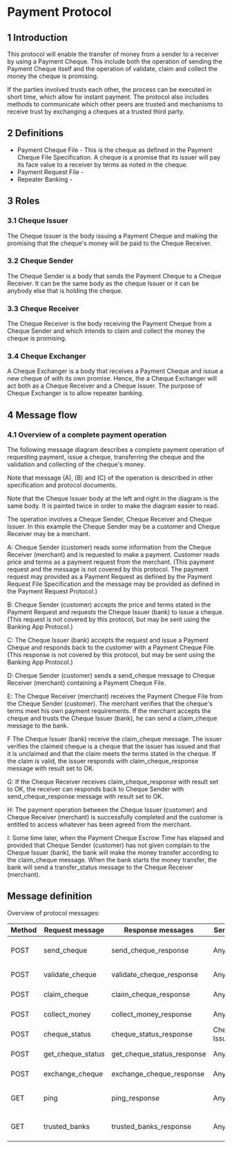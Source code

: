# Payment Protocol

## 1 Introduction
This protocol will enable the transfer of money from a sender to a receiver by using a Payment Cheque. This include both the operation of sending the Payment Cheque itself and the operation of validate, claim and collect the money the cheque is promising.

If the parties involved trusts each other, the process can be executed in short time, which allow for instant payment. The protocol also includes methods to communicate which other peers are trusted and mechanisms to receive trust by exchanging a cheques at a trusted third party.

## 2 Definitions
- Payment Cheque File - This is the cheque as defined in the Payment Cheque File Specification. A cheque is a promise that its issuer will pay its face value to a receiver by terms as noted in the cheque.
- Payment Request File -
- Repeater Banking -

## 3 Roles
### 3.1 Cheque Issuer
The Cheque Issuer is the body issuing a Payment Cheque and making the promising that the cheque's money will be paid to the Cheque Receiver.

### 3.2 Cheque Sender
The Cheque Sender is a body that sends the Payment Cheque to a Cheque Receiver. It can be the same body as the cheque Issuer or it can be anybody else that is holding the cheque.

### 3.3 Cheque Receiver
The Cheque Receiver is the body receiving the Payment Cheque from a Cheque Sender and which intends to claim and collect the money the cheque is promising.

### 3.4 Cheque Exchanger
A Cheque Exchanger is a body that receives a Payment Cheque and issue a new cheque of with its own promise. Hence, the a Cheque Exchanger will act both as a Cheque Receiver and a Cheque Issuer. The purpose of Cheque Exchanger is to allow repeater banking.

## 4 Message flow

### 4.1 Overview of a complete payment operation
The following message diagram describes a complete payment operation of requesting payment, issue a cheque, transferring the cheque and the validation and collecting of the cheque's money.

Note that message (A), (B) and (C) of the operation is described in other specification and protocol documents.

Note that the Cheque Issuer body at the left and right in the diagram is the same body. It is painted twice in order to make the diagram easier to read.

The operation involves a Cheque Sender, Cheque Receiver and Cheque Issuer. In this example the Cheque Sender may be a customer and Cheque Receiver may be a merchant.

A: Cheque Sender (customer) reads some information from the Cheque Receiver (merchant) and is requested to make a payment. Customer reads price and terms as a payment request from the merchant. (This payment request and the message is not covered by this protocol. The payment request may provided as a Payment Request as defined by the Payment Request File Specification and the message may be provided as defined in the Payment Request Protocol.)

B: Cheque Sender (customer) accepts the price and terms stated in the Payment Request and requests the Cheque Issuer (bank) to issue a cheque. (This request is not covered by this protocol, but may be sent using the Banking App Protocol.)

C: The Cheque Issuer (bank) accepts the request and issue a Payment Cheque and responds back to the customer with a Payment Cheque File. (This response is not covered by this protocol, but may be sent using the Banking App Protocol.)

D: Cheque Sender (customer) sends a send_cheque message to Cheque Receiver (merchant) containing a Payment Cheque File.

E: The Cheque Receiver (merchant) receives the Payment Cheque File from the Cheque Sender (customer). The merchant verifies that the cheque's terms meet his own payment requirements. If the merchant accepts the cheque and trusts the Cheque Issuer (bank), he can send a claim_cheque message to the bank.

F The Cheque Issuer (bank) receive the claim_cheque message. The issuer verifies the claimed cheque is a cheque that the issuer has issued and that it is unclaimed and that the claim meets the terms stated in the cheque. If the claim is valid, the issuer responds with claim_cheque_response message with result set to OK.

G: If the Cheque Receiver receives claim_cheque_response with result set to OK, the receiver can responds back to Cheque Sender with send_cheque_response message with result set to OK.

H: The payment operation between the Cheque Issuer (customer) and Cheque Receiver (merchant) is successfully completed and the customer is entitled to access whatever has been agreed from the merchant.

I: Some time later, when the Payment Cheque Escrow Time has elapsed and provided that Cheque Sender (customer) has not given complain to the Cheque Issuer (bank), the bank will make the money transfer according to the claim_cheque message. When the bank starts the money transfer, the bank will send a transfer_status message to the Cheque Receiver (merchant).

## Message definition
Overview of protocol messages:

| Method | Request message   | Response messages          | Sender        | Receiver
|--------|-------------------|----------------------------|---------------|----------
| POST   | send_cheque       | send_cheque_response       | Any           | Any with Money Address
| POST   | validate_cheque   | validate_cheque_response   | Any           | Cheque Issuer
| POST   | claim_cheque      | claim_cheque_response      | Any           | Cheque Issuer
| POST   | collect_money     | collect_money_response     | Any           | Cheque Issuer
| POST   | cheque_status     | cheque_status_response     | Cheque Issuer | Any
| POST   | get_cheque_status | get_cheque_status_response | Any           | Cheque Issuer
| POST   | exchange_cheque   | exchange_cheque_response   | Any           | Cheque Issuer
| GET    | ping              | ping_response              | Any           | Any with Money Address
| GET    | trusted_banks     | trusted_banks_response     | Any           | Any with Money Address

